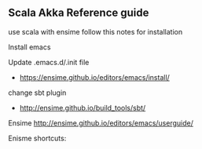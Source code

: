 ## Scala Akka Reference guide

use scala with ensime follow this notes for installation

Install emacs

Update .emacs.d/.init file

- https://ensime.github.io/editors/emacs/install/

change sbt plugin

- http://ensime.github.io/build_tools/sbt/

Ensime http://ensime.github.io/editors/emacs/userguide/


Enisme shortcuts:



